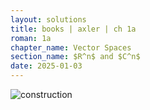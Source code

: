 ```yaml
---
layout: solutions
title: books | axler | ch 1a
roman: 1a
chapter_name: Vector Spaces
section_name: $R^n$ and $C^n$
date: 2025-01-03
---
```


![construction][]

[construction]: {{site.baseurl}}/_data/images/construction.png
